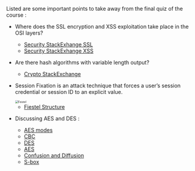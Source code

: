 Listed are some important points to take away from the final quiz of the course :

- Where does the SSL encryption and XSS exploitation take place in the OSI layers?
    - [Security StackExhange SSL](https://security.stackexchange.com/questions/19681/where-does-ssl-encryption-take-place)
    - [Security StackExhange XSS](https://security.stackexchange.com/questions/117686/in-which-osi-layer-does-session-hijacking-occur/117693)
    
- Are there hash algorithms with variable length output?
    - [Crypto StackExchange](https://crypto.stackexchange.com/questions/3558/are-there-hash-algorithms-with-variable-length-output)
    
- Session Fixation is an attack technique that forces a user’s session credential or session ID to an explicit value.

    <img src="/Users/priyanshvyas/Downloads/Feistel.png" alt="Feistel" style="zoom:50%;" />

     

    - [Fiestel Structure](https://www.tutorialspoint.com/cryptography/feistel_block_cipher.htm#:~:text=The%20encryption%20process%20uses%20the,followed%20by%20a%20permutation%20step.&text=The%20input%20block%20to%20each,half%20and%20the%20right%20half)

- Discussing AES and DES :
    - [AES modes](https://www.highgo.ca/2019/08/08/the-difference-in-five-modes-in-the-aes-encryption-algorithm/)
    - [CBC](https://www.sciencedirect.com/topics/computer-science/cipher-block-chaining#:~:text=2%20Cipher%20Block%20Chaining%20Mode,encryption%20of%20the%20following%20block.)
    - [DES](https://csrc.nist.gov/csrc/media/publications/fips/81/archive/1980-12-02/documents/fips81.pdf)
    - [AES](https://www.educative.io/edpresso/what-is-the-aes-algorithm)
    - [Confusion and Diffusion](https://en.wikipedia.org/wiki/Confusion_and_diffusion)
    - [S-box](https://en.wikipedia.org/wiki/S-box)

